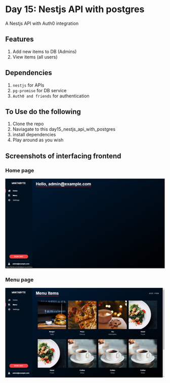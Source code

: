 # Day 15: Nestjs API with postgres

A Nestjs API with Auth0 integration

## Features

1. Add new items to DB (Admins)
2. View items (all users)

## Dependencies

1. `nestjs` for APIs
1. `pg-promise` for DB service
2. `Auth0 and friends` for authentication 

## To Use do the following

1. Clone the repo
2. Naviagate to this day15_nestjs_api_with_postgres
3. install dependencies
6. Play around as you wish

## Screenshots of interfacing frontend
### Home page
![Home page](./screenshots/home.png)

### Menu page
![Menu](./screenshots/menu.png)
